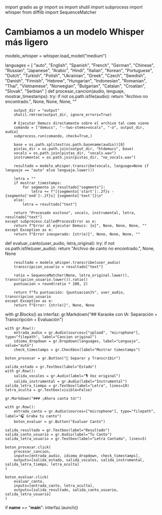 import gradio as gr
import os
import shutil
import subprocess
import whisper 
from difflib import SequenceMatcher


# Cambiamos a un modelo Whisper más ligero
modelo_whisper = whisper.load_model("medium")

languages = [
    "auto", "English", "Spanish", "French", "German", "Chinese", "Russian",
    "Japanese", "Arabic", "Hindi", "Italian", "Korean", "Portuguese",
    "Dutch", "Turkish", "Polish", "Ukrainian", "Greek", "Czech",
    "Swedish", "Danish", "Finnish", "Hebrew", "Hungarian", "Indonesian",
    "Romanian", "Thai", "Vietnamese", "Norwegian", "Bulgarian",
    "Catalan", "Croatian", "Slovak", "Serbian"
]
def procesar_cancion(audio, lenguaje, mostrar_timestamps):
    try:
        if not os.path.isfile(audio):
            return "Archivo no encontrado.", None, None, None, ""

        output_dir = "output"
        shutil.rmtree(output_dir, ignore_errors=True)

        # Ejecutar Demucs directamente sobre el archivo tal como viene
        comando = ["demucs", "--two-stems=vocals", "-o", output_dir, audio]
        subprocess.run(comando, check=True,)

        base = os.path.splitext(os.path.basename(audio))[0]
        pistas_dir = os.path.join(output_dir, "htdemucs", base)
        vocals = os.path.join(pistas_dir, "vocals.wav")
        instrumental = os.path.join(pistas_dir, "no_vocals.wav")

        resultado = modelo_whisper.transcribe(vocals, language=None if lenguaje == "auto" else lenguaje.lower())

        letra = ""
        if mostrar_timestamps:
            for segmento in resultado["segments"]:
                letra += f"[{segmento['start']:.2f}s - {segmento['end']:.2f}s] {segmento['text']}\n"
        else:
            letra = resultado["text"]

        return "Procesado exitoso", vocals, instrumental, letra, resultado["text"]
    except subprocess.CalledProcessError as e:
        return f"Error al ejecutar Demucs: {e}", None, None, None, ""
    except Exception as e:
        return f"Error inesperado: {str(e)}", None, None, None, ""


def evaluar_canto(user_audio, letra_original):
    try:
        if not os.path.isfile(user_audio):
            return "Archivo de canto no encontrado.", None, None

        resultado = modelo_whisper.transcribe(user_audio)
        transcripcion_usuario = resultado["text"]

        ratio = SequenceMatcher(None, letra_original.lower(), transcripcion_usuario.lower()).ratio()
        puntuacion = round(ratio * 100, 2)

        return f"Tu puntuación: {puntuacion}%", user_audio, transcripcion_usuario
    except Exception as e:
        return f"Error: {str(e)}", None, None

with gr.Blocks() as interfaz:
    gr.Markdown("## Karaoke con IA: Separación + Transcripción + Evaluación")

    with gr.Row():
        entrada_audio = gr.Audio(sources=["upload", "microphone"], type="filepath", label="Cancion original")
        idioma_dropdown = gr.Dropdown(languages, label="Lenguaje", value="auto")
        check_timestamps = gr.Checkbox(label="Mostrar timestamps")

    boton_procesar = gr.Button("🎼 Separar y Transcribir")

    salida_estado = gr.Textbox(label="Estado")
    with gr.Row():
        salida_vocales = gr.Audio(label="🎙️ Voz original")
        salida_instrumental = gr.Audio(label="Instrumental")
    salida_letra_tiempo = gr.Textbox(label="Letra", lines=10)
    letra_oculta = gr.Textbox(visible=False)

    gr.Markdown("### ¡Ahora canta tú!")

    with gr.Row():
        entrada_canto = gr.Audio(sources=["microphone"], type="filepath", label="🎧 Graba tu canto")
        boton_evaluar = gr.Button("Evaluar Canto")

    salida_resultado = gr.Textbox(label="Resultado")
    salida_canto_usuario = gr.Audio(label="Tu Canto")
    salida_letra_usuario = gr.Textbox(label="Letra Cantada", lines=5)

    boton_procesar.click(
        procesar_cancion,
        inputs=[entrada_audio, idioma_dropdown, check_timestamps],
        outputs=[salida_estado, salida_vocales, salida_instrumental, salida_letra_tiempo, letra_oculta]
    )

    boton_evaluar.click(
        evaluar_canto,
        inputs=[entrada_canto, letra_oculta],
        outputs=[salida_resultado, salida_canto_usuario, salida_letra_usuario]
    )

if __name__ == "__main__":
    interfaz.launch()
